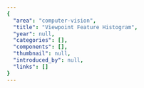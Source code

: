 ```yaml
---
{
  "area": "computer-vision",
  "title": "Viewpoint Feature Histogram",
  "year": null,
  "categories": [],
  "components": [],
  "thumbnail": null,
  "introduced_by": null,
  "links": []
}
---
```


